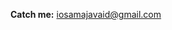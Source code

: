 <b>Catch me:</b> <a href="mailto:iosamajavaid@gmail.com" target="_blank">iosamajavaid@gmail.com</a>
